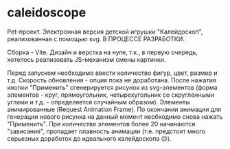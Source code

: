 # caleidoscope

Pet-проект. Электронная версия детской игрушки "Калейдоскоп", реализованная с помощью svg. В ПРОЦЕССЕ РАЗРАБОТКИ. 

Сборка - Vite. Дизайн и верстка на нуле, т.к., в первую очередь, хотелось реализовать JS-механизм смены картинки. 

Перед запуском необходимо ввести количество фигур, цвет, размер и т.д. Скорость обновления - опция пока не доработана. После нажатия кнопки "Применить" сгенерируется рисунок из svg-элементов (форма элементов - круг, прямоугольник, четырехугольник со скругленными углами и т.д. - определяется случайным образом). Элементы анимированные (Request Animation Frame). По окончании анимации для генерации нового рисунка на данный момент необходимо снова нажать "Применить". При количестве элементов более 20 начинаются "зависания", пропадает плавность анимации (т.е. предстоит много серьезных доработок до идеального калейдоскопа 😉).
